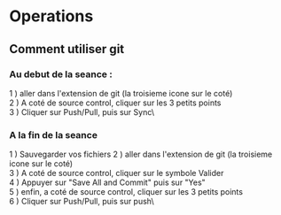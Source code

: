 # Operations

## Comment utiliser git
### Au debut de la seance :
1 ) aller dans l'extension de git (la troisieme icone sur le coté)\
2 ) A coté de source control, cliquer sur les 3 petits points\
3 ) Cliquer sur Push/Pull, puis sur Sync\

### A la fin de la seance
1 ) Sauvegarder vos fichiers
2 ) aller dans l'extension de git (la troisieme icone sur le coté)\
3 ) A coté de source control, cliquer sur le symbole Valider\
4 ) Appuyer sur "Save All and Commit" puis sur "Yes"\
5 ) enfin, a coté de source control, cliquer sur les 3 petits points\
6 )  Cliquer sur Push/Pull, puis sur push\